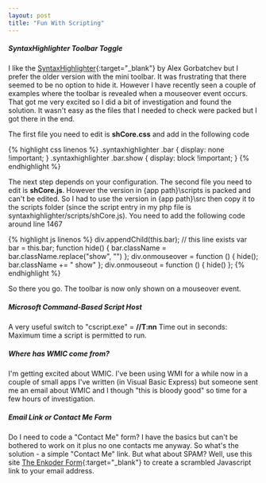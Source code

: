 ```yaml
---
layout: post
title: "Fun With Scripting"
---
```


##### SyntaxHighlighter Toolbar Toggle

I like the [SyntaxHighlighter](http://alexgorbatchev.com/SyntaxHighlighter/){:target="_blank"} by Alex Gorbatchev but I prefer the older version with the mini toolbar. It 
was frustrating that there seemed to be no option to hide it. However I have recently seen a couple of examples where the toolbar is revealed when a mouseover event 
occurs. That got me very excited so I did a bit of investigation and found the solution. It wasn't easy as the files that I needed to check were packed but I got there in 
the end.

The first file you need to edit is **shCore.css** and add in the following code

{% highlight css linenos %}
.syntaxhighlighter .bar
	{ display: none !important; }
.syntaxhighlighter .bar.show
	{ display: block !important; }
{% endhighlight %}	

The next step depends on your configuration. The second file you need to edit is **shCore.js**. However the version in {app path}\\scripts is packed and can't be edited. 
So I had to use the version in {app path}\\src then copy it to the scripts folder (since the script entry in my php file is syntaxhighlighter/scripts/shCore.js). You need 
to add the following code around line 1467

{% highlight js linenos %}
div.appendChild(this.bar); // this line exists
var bar = this.bar;
function hide()
	{
	bar.className = bar.className.replace("show", "")
	};
div.onmouseover = function ()
	{
	hide();
	bar.className += " show"
	};
div.onmouseout = function ()
	{
	hide()
	};
{% endhighlight %}

So there you go. The toolbar is now only shown on a mouseover event.

##### Microsoft Command-Based Script Host

A very useful switch to "cscript.exe" = **//T:nn** Time out in seconds:  Maximum time a script is permitted to run.

##### Where has WMIC come from?

I'm getting excited about WMIC. I've been using WMI for a while now in a couple of small apps I've written (in Visual Basic Express) but someone sent me an email about 
WMIC and I though "this is bloody good" so time for a few hours of investigation.

##### Email Link or Contact Me Form

Do I need to code a "Contact Me" form? I have the basics but can't be bothered to work on it plus no one contacts me anyway. So what's the solution - a simple 
"Contact Me" link. But what about SPAM? Well, use this site [The Enkoder Form](http://hivelogic.com/enkoder/){:target="_blank"} to create a scrambled Javascript link to 
your email address.